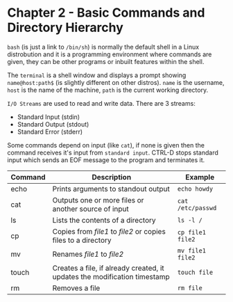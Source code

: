 # Chapter 2 - Basic Commands and Directory Hierarchy

`bash` (is just a link to `/bin/sh`) is normally the default shell in a Linux distrobution and it is a programming environment where commands are given, they can be other programs or inbuilt features within the shell.

The `terminal` is a shell window and displays a prompt showing `name@host:path$` (is slightly different on other distros). `name` is the username, `host` is the name of the machine, `path` is the current working directory.

`I/O Streams` are used to read and write data. There are 3 streams: 
* Standard Input (stdin)
* Standard Output (stdout)
* Standard Error (stderr)

Some commands depend on input (like `cat`), if none is given then the command receives it's input from `standard input`. CTRL-D stops standard input which sends an EOF message to the program and terminates it.

| Command | Description | Example |
| --- | --- | --- |
| echo | Prints arguments to standout output  | `echo howdy` | 
| cat | Outputs one or more files or another source of input | `cat /etc/passwd` |
| ls | Lists the contents of a directory | `ls -l /` |
| cp | Copies from *file1* to *file2* or copies files to a directory | `cp file1 file2` |
| mv | Renames *file1* to *file2* | `mv file1 file2` |
| touch | Creates a file, if already created, it updates the modification timestamp | `touch file` |
| rm | Removes a file | `rm file` |
